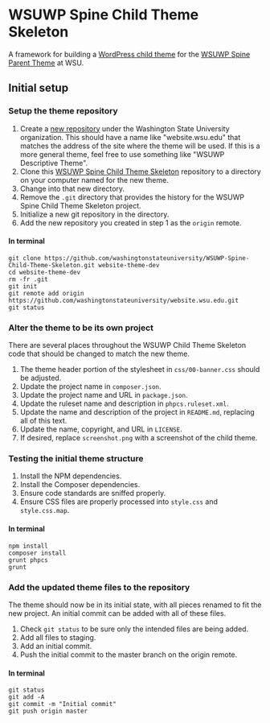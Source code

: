 WSUWP Spine Child Theme Skeleton
===============================

A framework for building a [WordPress child theme](http://codex.wordpress.org/Child_Themes) for the [WSUWP Spine Parent Theme](https://github.com/washingtonstateuniversity/WSUWP-spine-parent-theme) at WSU.

## Initial setup

### Setup the theme repository

1. Create a [new repository](https://github.com/organizations/washingtonstateuniversity/repositories/new) under the Washington State University organization. This should have a name like "website.wsu.edu" that matches the address of the site where the theme will be used. If this is a more general theme, feel free to use something like "WSUWP Descriptive Theme".
1. Clone this [WSUWP Spine Child Theme Skeleton](https://github.com/washingtonstateuniversity/WSUWP-Spine-Child-Theme-Skeleton) repository to a directory on your computer named for the new theme.
1. Change into that new directory.
1. Remove the `.git` directory that provides the history for the WSUWP Spine Child Theme Skeleton project.
1. Initialize a new git repository in the directory.
1. Add the new repository you created in step 1 as the `origin` remote.

#### In terminal

```
git clone https://github.com/washingtonstateuniversity/WSUWP-Spine-Child-Theme-Skeleton.git website-theme-dev
cd website-theme-dev
rm -fr .git
git init
git remote add origin https://github.com/washingtonstateuniversity/website.wsu.edu.git
git status
```

### Alter the theme to be its own project

There are several places throughout the WSUWP Child Theme Skeleton code that should be changed to match the new theme.

1. The theme header portion of the stylesheet in `css/00-banner.css` should be adjusted.
1. Update the project name in `composer.json`.
1. Update the project name and URL in `package.json`.
1. Update the ruleset name and description in `phpcs.ruleset.xml`.
1. Update the name and description of the project in `README.md`, replacing all of this text.
1. Update the name, copyright, and URL in `LICENSE`.
1. If desired, replace `screenshot.png` with a screenshot of the child theme.

### Testing the initial theme structure

1. Install the NPM dependencies.
1. Install the Composer dependencies.
1. Ensure code standards are sniffed properly.
1. Ensure CSS files are properly processed into `style.css` and `style.css.map`.

#### In terminal

```
npm install
composer install
grunt phpcs
grunt
```

### Add the updated theme files to the repository

The theme should now be in its initial state, with all pieces renamed to fit the new project. An initial commit can be added with all of these files.

1. Check `git status` to be sure only the intended files are being added.
1. Add all files to staging.
1. Add an initial commit.
1. Push the initial commit to the master branch on the origin remote.

#### In terminal

```
git status
git add -A
git commit -m "Initial commit"
git push origin master
```
